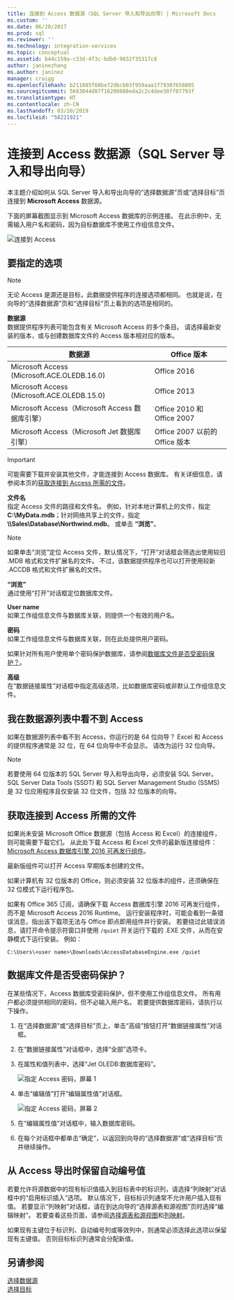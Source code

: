 ```yaml
---
title: 连接到 Access 数据源（SQL Server 导入和导出向导）| Microsoft Docs
ms.custom: ''
ms.date: 06/20/2017
ms.prod: sql
ms.reviewer: ''
ms.technology: integration-services
ms.topic: conceptual
ms.assetid: b44c159a-c33d-4f3c-bdb8-9832f35317c8
author: janinezhang
ms.author: janinez
manager: craigg
ms.openlocfilehash: b211885f68be72dbcb03f959aaa1f79307658805
ms.sourcegitcommit: 5683044d87f16200888eda2c2c4dee38ff87793f
ms.translationtype: HT
ms.contentlocale: zh-CN
ms.lasthandoff: 03/20/2019
ms.locfileid: "58221921"
---
```

# <a name="connect-to-an-access-data-source-sql-server-import-and-export-wizard"></a>连接到 Access 数据源（SQL Server 导入和导出向导）
本主题介绍如何从 SQL Server 导入和导出向导的“选择数据源”页或“选择目标”页连接到 **Microsoft Access** 数据源。

下面的屏幕截图显示到 Microsoft Access 数据库的示例连接。 在此示例中，无需输入用户名和密码，因为目标数据库不使用工作组信息文件。

![连接到 Access](../../integration-services/import-export-data/media/connect-to-access.jpg)

## <a name="options-to-specify"></a>要指定的选项

> [!NOTE]
> 无论 Access 是源还是目标，此数据提供程序的连接选项都相同。 也就是说，在向导的“选择数据源”页和“选择目标”页上看到的选项是相同的。

**数据源**  
数据提供程序列表可能包含有关 Microsoft Access 的多个条目。 请选择最新安装的版本，或与创建数据库文件的 Access 版本相对应的版本。

|数据源|Office 版本|
|-------|-------|
|Microsoft Access (Microsoft.ACE.OLEDB.16.0)|Office 2016|
|Microsoft Access (Microsoft.ACE.OLEDB.15.0)|Office 2013|
|Microsoft Access（Microsoft Access 数据库引擎）|Office 2010 和 Office 2007|
|Microsoft Access（Microsoft Jet 数据库引擎）|Office 2007 以前的 Office 版本|

> [!IMPORTANT]
> 可能需要下载并安装其他文件，才能连接到 Access 数据库。 有关详细信息，请参阅本页的[获取连接到 Access 所需的文件](#officeDownloads)。

 **文件名**  
指定 Access 文件的路径和文件名。 例如，针对本地计算机上的文件，指定 **C:\\MyData.mdb**；针对网络共享上的文件，指定 **\\\\Sales\\Database\\Northwind.mdb**。 或单击 **“浏览”**。 

> [!NOTE]
> 如果单击“浏览”定位 Access 文件，默认情况下，“打开”对话框会筛选出使用较旧 .MDB 格式和文件扩展名的文件。 不过，该数据提供程序也可以打开使用较新 .ACCDB 格式和文件扩展名的文件。
  
 **“浏览”**  
 通过使用“打开”对话框定位数据库文件。  
  
 **User name**  
如果工作组信息文件与数据库关联，则提供一个有效的用户名。  
  
 **密码**  
如果工作组信息文件与数据库关联，则在此处提供用户密码。
 
如果针对所有用户使用单个密码保护数据库，请参阅[数据库文件是否受密码保护？](#database_password)。
  
 **高级**  
在“数据链接属性”对话框中指定高级选项，比如数据库密码或非默认工作组信息文件。  

## <a name="i-dont-see-access-in-the-list-of-data-sources"></a>我在数据源列表中看不到 Access
如果在数据源列表中看不到 Access，你运行的是 64 位向导？ Excel 和 Access 的提供程序通常是 32 位，在 64 位向导中不会显示。 请改为运行 32 位向导。

> [!NOTE]
> 若要使用 64 位版本的 SQL Server 导入和导出向导，必须安装 SQL Server。 SQL Server Data Tools (SSDT) 和 SQL Server Management Studio (SSMS) 是 32 位应用程序且仅安装 32 位文件，包括 32 位版本的向导。

## <a name="officeDownloads"></a>获取连接到 Access 所需的文件  
如果尚未安装 Microsoft Office 数据源（包括 Access 和 Excel）的连接组件，则可能需要下载它们。 从此处下载 Access 和 Excel 文件的最新版连接组件：[Microsoft Access 数据库引擎 2016 可再发行组件](https://www.microsoft.com/download/details.aspx?id=54920)。
  
最新版组件可以打开 Access 早期版本创建的文件。

如果计算机有 32 位版本的 Office，则必须安装 32 位版本的组件，还须确保在 32 位模式下运行程序包。

如果有 Office 365 订阅，请确保下载 Access 数据库引擎 2016 可再发行组件，而不是 Microsoft Access 2016 Runtime。 运行安装程序时，可能会看到一条错误消息，指出该下载项无法与 Office 即点即用组件并行安装。 若要绕过此错误消息，请打开命令提示符窗口并使用 `/quiet` 开关运行下载的 .EXE 文件，从而在安静模式下运行安装。 例如：

`C:\Users\<user name>\Downloads\AccessDatabaseEngine.exe /quiet`

## <a name="database_password"></a> 数据库文件是否受密码保护？
在某些情况下，Access 数据库受密码保护，但不使用工作组信息文件。 所有用户都必须提供相同的密码，但不必输入用户名。 若要提供数据库密码，请执行以下操作。

1.  在“选择数据源”或“选择目标”页上，单击“高级”按钮打开“数据链接属性”对话框。  
2.  在“数据链接属性”对话框中，选择“全部”选项卡。  
3.  在属性和值列表中，选择“Jet OLEDB:数据库密码”。   
    
    ![指定 Access 密码，屏幕 1](../../integration-services/import-export-data/media/specify-access-password-screen-1.jpg) 
4.  单击“编辑值”打开“编辑属性值”对话框。  
    
    ![指定 Access 密码，屏幕 2](../../integration-services/import-export-data/media/specify-access-password-screen-2.jpg)
5.  在“编辑属性值”对话框中，输入数据库密码。
6.  在每个对话框中都单击“确定”，以返回到向导的“选择数据源”或“选择目标”页并继续操作。

## <a name="keep-your-autonumber-values-when-you-export-from-access"></a>从 Access 导出时保留自动编号值
若要允许将源数据中的现有标识值插入到目标表中的标识列，请选择“列映射”对话框中的“启用标识插入”选项。 默认情况下，目标标识列通常不允许用户插入现有值。 若要显示“列映射”对话框，请在到达向导的“选择源表和源视图”页时选择“编辑映射”。 若要查看这些页面，请参阅[选择源表和源视图](../../integration-services/import-export-data/select-source-tables-and-views-sql-server-import-and-export-wizard.md)和[列映射](../../integration-services/import-export-data/column-mappings-sql-server-import-and-export-wizard.md)。

如果现有主键位于标识列、自动编号列或等效列中，则通常必须选择此选项以保留现有主键值。 否则目标标识列通常会分配新值。

## <a name="see-also"></a>另请参阅
[选择数据源](../../integration-services/import-export-data/choose-a-data-source-sql-server-import-and-export-wizard.md)  
[选择目标](../../integration-services/import-export-data/choose-a-destination-sql-server-import-and-export-wizard.md)

